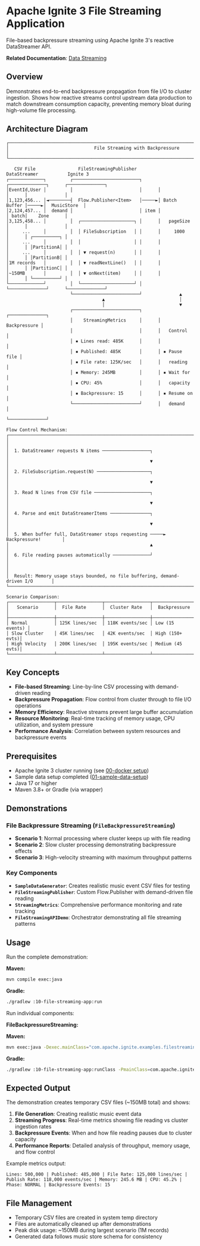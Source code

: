 # Apache Ignite 3 File Streaming Application

File-based backpressure streaming using Apache Ignite 3's reactive DataStreamer API.

**Related Documentation**: [Data Streaming](../../docs/05-performance-scalability/01-data-streaming.md)

## Overview

Demonstrates end-to-end backpressure propagation from file I/O to cluster ingestion. Shows how reactive streams control upstream data production to match downstream consumption capacity, preventing memory bloat during high-volume file processing.

## Architecture Diagram

```text
┌─────────────────────────────────────────────────────────────────────────────────────────────┐
│                                File Streaming with Backpressure                             │
└─────────────────────────────────────────────────────────────────────────────────────────────┘

   CSV File                FileStreamingPublisher           DataStreamer           Ignite 3
┌─────────────┐         ┌─────────────────────────┐      ┌──────────────┐      ┌──────────────┐
│EventId,User │         │                         │      │              │      │              │
│1,123,456... │◄────────┤  Flow.Publisher<Item>   │─────►│ Batch Buffer │─────►│  MusicStore  │
│2,124,457... │  demand │                         │ item │              │ batch│    Zone      │
│3,125,458... │         │  ┌────────────────────┐ │      │   pageSize   │      │              │
│     ...     │         │  │ FileSubscription   │ │      │     1000     │      │ ┌──────────┐ │
│     ...     │         │  │                    │ │      │              │      │ │PartitionA│ │
│     ...     │         │  │ ▼ request(n)       │ │      │              │      │ │PartitionB│ │
│1M records   │         │  │ ▼ readNextLine()   │ │      │              │      │ │PartitionC│ │
│~150MB       │         │  │ ▼ onNext(item)     │ │      │              │      │ └──────────┘ │
└─────────────┘         │  └────────────────────┘ │      └──────────────┘      └──────────────┘
                        └─────────────────────────┘              ▲
                                    ▲                            │
                                    │                            ▼
                        ┌─────────────────────────┐      ┌──────────────┐
                        │    StreamingMetrics     │      │ Backpressure │
                        │                         │      │   Control    │
                        │ ▪ Lines read: 485K      │      │              │
                        │ ▪ Published: 485K       │      │ ▪ Pause file │
                        │ ▪ File rate: 125K/sec   │      │   reading    │
                        │ ▪ Memory: 245MB         │      │ ▪ Wait for   │
                        │ ▪ CPU: 45%              │      │   capacity   │
                        │ ▪ Backpressure: 15      │      │ ▪ Resume on  │
                        └─────────────────────────┘      │   demand     │
                                                         └──────────────┘

Flow Control Mechanism:
┌─────────────────────────────────────────────────────────────────────────────────┐
│                                                                                 │
│  1. DataStreamer requests N items ──────────────────┐                           │
│                                                     ▼                           │
│  2. FileSubscription.request(N) ────────────────────┐                           │
│                                                     ▼                           │
│  3. Read N lines from CSV file ─────────────────────┐                           │
│                                                     ▼                           │
│  4. Parse and emit DataStreamerItems ───────────────┐                           │
│                                                     ▼                           │
│  5. When buffer full, DataStreamer stops requesting ─────► Backpressure!        │
│                                                     ▲                           │
│  6. File reading pauses automatically ──────────────┘                           │
│                                                                                 │
│  Result: Memory usage stays bounded, no file buffering, demand-driven I/O       │
└─────────────────────────────────────────────────────────────────────────────────┘

Scenario Comparison:
┌─────────────────┬─────────────────┬─────────────────┬─────────────────┐
│   Scenario      │  File Rate      │  Cluster Rate   │  Backpressure   │
├─────────────────┼─────────────────┼─────────────────┼─────────────────┤
│ Normal          │ 125K lines/sec  │ 118K events/sec │ Low (15 events) │
│ Slow Cluster    │ 45K lines/sec   │ 42K events/sec  │ High (150+ evts)│
│ High Velocity   │ 200K lines/sec  │ 195K events/sec │ Medium (45 evts)│
└─────────────────┴─────────────────┴─────────────────┴─────────────────┘
```

## Key Concepts

- **File-based Streaming**: Line-by-line CSV processing with demand-driven reading
- **Backpressure Propagation**: Flow control from cluster through to file I/O operations
- **Memory Efficiency**: Reactive streams prevent large buffer accumulation
- **Resource Monitoring**: Real-time tracking of memory usage, CPU utilization, and system pressure
- **Performance Analysis**: Correlation between system resources and backpressure events

## Prerequisites

- Apache Ignite 3 cluster running (see [00-docker setup](../00-docker/README.md))
- Sample data setup completed ([01-sample-data-setup](../01-sample-data-setup/))
- Java 17 or higher
- Maven 3.8+ or Gradle (via wrapper)

## Demonstrations

### File Backpressure Streaming (`FileBackpressureStreaming`)

- **Scenario 1**: Normal processing where cluster keeps up with file reading
- **Scenario 2**: Slow cluster processing demonstrating backpressure effects
- **Scenario 3**: High-velocity streaming with maximum throughput patterns

### Key Components

- **`SampleDataGenerator`**: Creates realistic music event CSV files for testing
- **`FileStreamingPublisher`**: Custom Flow.Publisher with demand-driven file reading
- **`StreamingMetrics`**: Comprehensive performance monitoring and rate tracking
- **`FileStreamingAPIDemo`**: Orchestrator demonstrating all file streaming patterns

## Usage

Run the complete demonstration:

**Maven:**
```bash
mvn compile exec:java
```

**Gradle:**
```bash
./gradlew :10-file-streaming-app:run
```

Run individual components:

**FileBackpressureStreaming:**

**Maven:**
```bash
mvn exec:java -Dexec.mainClass="com.apache.ignite.examples.filestreaming.FileBackpressureStreaming"
```

**Gradle:**
```bash
./gradlew :10-file-streaming-app:runClass -PmainClass=com.apache.ignite.examples.filestreaming.FileBackpressureStreaming
```

## Expected Output

The demonstration creates temporary CSV files (~150MB total) and shows:

1. **File Generation**: Creating realistic music event data
2. **Streaming Progress**: Real-time metrics showing file reading vs cluster ingestion rates
3. **Backpressure Events**: When and how file reading pauses due to cluster capacity
4. **Performance Reports**: Detailed analysis of throughput, memory usage, and flow control

Example metrics output:

```text
Lines: 500,000 | Published: 485,000 | File Rate: 125,000 lines/sec | 
Publish Rate: 118,000 events/sec | Memory: 245.6 MB | CPU: 45.2% | 
Phase: NORMAL | Backpressure Events: 15
```

## File Management

- Temporary CSV files are created in system temp directory
- Files are automatically cleaned up after demonstrations
- Peak disk usage: ~150MB during largest scenario (1M records)
- Generated data follows music store schema for consistency
